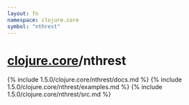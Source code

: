 ```yaml
---
layout: fn
namespace: clojure.core
symbol: "nthrest"
---
```


# [clojure.core](../)/nthrest

{% include 1.5.0/clojure.core/nthrest/docs.md %}
{% include 1.5.0/clojure.core/nthrest/examples.md %}
{% include 1.5.0/clojure.core/nthrest/src.md %}

